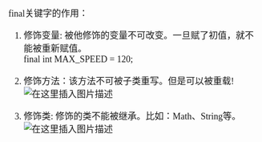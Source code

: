 <font size = 4 face = "黑体">

final关键字的作用：

1. 修饰变量: 被他修饰的变量不可改变。一旦赋了初值，就不能被重新赋值。</br>
final  int   MAX_SPEED = 120;

2. 修饰方法：该方法不可被子类重写。但是可以被重载!</br>
![在这里插入图片描述](https://img-blog.csdnimg.cn/20200127180618348.png?x-oss-process=image/watermark,type_ZmFuZ3poZW5naGVpdGk,shadow_10,text_aHR0cHM6Ly9ibG9nLmNzZG4ubmV0L3FxXzQzODA4NzAw,size_16,color_FFFFFF,t_70)

3. 修饰类: 修饰的类不能被继承。比如：Math、String等。</br>
![在这里插入图片描述](https://img-blog.csdnimg.cn/20200127180647462.png?x-oss-process=image/watermark,type_ZmFuZ3poZW5naGVpdGk,shadow_10,text_aHR0cHM6Ly9ibG9nLmNzZG4ubmV0L3FxXzQzODA4NzAw,size_16,color_FFFFFF,t_70)


</font>